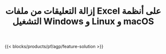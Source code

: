 ﻿---
title: إزالة التعليقات من ملفات Excel على أنظمة التشغيل Windows و Linux و macOS 
weight: 7730
url: /ar/annotation
description: تطبيق مجاني وواجهات برمجة تطبيقات لإدارة التعليقات التوضيحية والتعليقات في Excel XLS و XLSX و ODS
---
{{< blocks/products/pf/agp/feature-solution >}} 

